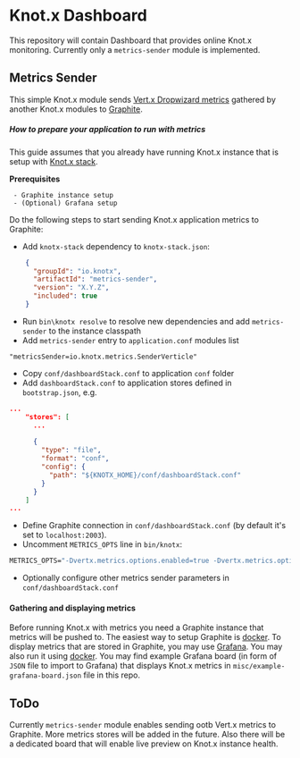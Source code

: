 # Knot.x Dashboard
This repository will contain Dashboard that provides online Knot.x monitoring.
Currently only a `metrics-sender` module is implemented.

## Metrics Sender
This simple Knot.x module sends [Vert.x Dropwizard metrics](https://github.com/vert-x3/vertx-dropwizard-metrics/blob/master/src/main/asciidoc/java/index.adoc) 
gathered by another Knot.x modules to [Graphite](http://graphite.readthedocs.io).


##### How to prepare your application to run with metrics
This guide assumes that you already have running Knot.x instance that is setup with [Knot.x stack](https://github.com/Knotx/knotx-stack).

**Prerequisites**
```
 - Graphite instance setup
 - (Optional) Grafana setup
```

Do the following steps to start sending Knot.x application metrics to Graphite:
* Add `knotx-stack` dependency to `knotx-stack.json`:
```json
    {
      "groupId": "io.knotx",
      "artifactId": "metrics-sender",
      "version": "X.Y.Z",
      "included": true
    }
```
* Run `bin\knotx resolve` to resolve new dependencies and add `metrics-sender` to the instance classpath
* Add `metrics-sender` entry to `application.conf` modules list
```
"metricsSender=io.knotx.metrics.SenderVerticle"
```
* Copy `conf/dashboardStack.conf` to application `conf` folder
* Add `dashboardStack.conf` to application stores defined in `bootstrap.json`, e.g.
```json
...
    "stores": [
      ...
    
      {
        "type": "file",
        "format": "conf",
        "config": {
          "path": "${KNOTX_HOME}/conf/dashboardStack.conf"
        }
      }
    ]
...
```
* Define Graphite connection in `conf/dashboardStack.conf` (by default it's set to `localhost:2003`).
* Uncomment `METRICS_OPTS` line in `bin/knotx`:
```cmd
METRICS_OPTS="-Dvertx.metrics.options.enabled=true -Dvertx.metrics.options.registryName=vertx-dw"
```
* Optionally configure other metrics sender parameters in `conf/dashboardStack.conf`


#### Gathering and displaying metrics
Before running Knot.x with metrics you need a Graphite instance that metrics will be pushed to.
The easiest way to setup Graphite is [docker](https://github.com/graphite-project/docker-graphite-statsd#change-the-configuration).
To display metrics that are stored in Graphite, you may use [Grafana](https://grafana.com/). You may also run it
using [docker](https://hub.docker.com/r/grafana/grafana/).
You may find example Grafana board (in form of `JSON` file to import to Grafana) that displays Knot.x metrics 
in `misc/example-grafana-board.json` file in this repo.

## ToDo
Currently `metrics-sender` module enables sending ootb Vert.x metrics to Graphite. More metrics stores will be added in the future.
Also there will be a dedicated board that will enable live preview on Knot.x instance health.